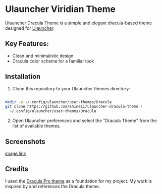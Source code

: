 # Ulauncher Viridian Theme

Ulauncher Dracula Theme is a simple and elegant dracula-based theme designed for [Ulauncher](https://ulauncher.io/).

## Key Features:

- Clean and minimalistic design
- Dracula  color scheme for a familiar look

## Installation

1. Clone this repository to your Ulauncher themes directory:

```sh

mkdir -p ~/.config/ulauncher/user-themes/Dracula
git clone https://github.com/Shine1i/ulauncher-dracula-theme \
  ~/.config/ulauncher/user-themes/Dracula

```
2. Open Ulauncher preferences and select the "Dracula Theme" from the list of available themes.

## Screenshots

[image link](https://postimg.cc/ZWt18msj)

## Credits
I used the [Dracula Pro theme](https://draculatheme.com/pro) as a foundation for my project. My work is inspired by and references the Dracula theme.
